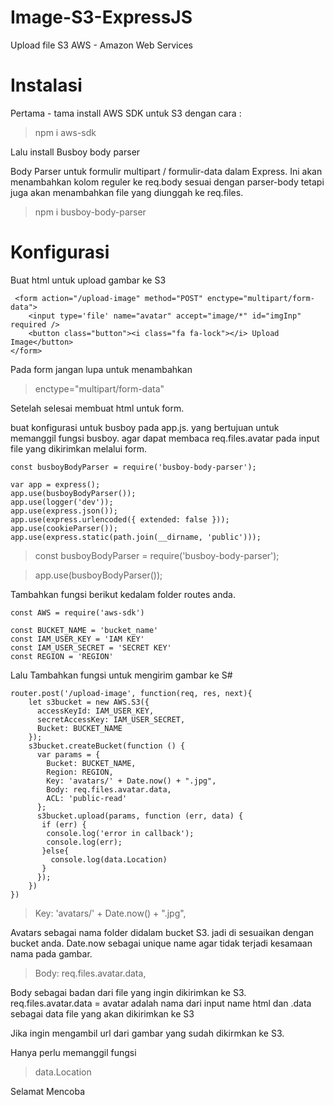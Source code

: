 # Image-S3-ExpressJS
Upload file S3 AWS - Amazon Web Services

# Instalasi

Pertama - tama install AWS SDK untuk S3 dengan cara : 

> npm i aws-sdk

Lalu install Busboy body parser 

Body Parser untuk formulir multipart / formulir-data dalam Express. Ini akan menambahkan kolom reguler ke req.body sesuai dengan parser-body tetapi juga akan menambahkan file yang diunggah ke req.files.

> npm i busboy-body-parser

# Konfigurasi

Buat html untuk upload gambar ke S3

```
 <form action="/upload-image" method="POST" enctype="multipart/form-data"> 
    <input type='file' name="avatar" accept="image/*" id="imgInp" required />  
    <button class="button"><i class="fa fa-lock"></i> Upload Image</button>
</form>

```
Pada form jangan lupa untuk menambahkan
> enctype="multipart/form-data"

Setelah selesai membuat html untuk form. 

buat konfigurasi untuk busboy pada app.js. yang bertujuan untuk memanggil fungsi busboy. 
agar dapat membaca req.files.avatar pada input file yang dikirimkan melalui form.

```
const busboyBodyParser = require('busboy-body-parser');

var app = express();
app.use(busboyBodyParser());
app.use(logger('dev'));
app.use(express.json());
app.use(express.urlencoded({ extended: false }));
app.use(cookieParser());
app.use(express.static(path.join(__dirname, 'public')));

```

> const busboyBodyParser = require('busboy-body-parser');

> app.use(busboyBodyParser());


Tambahkan fungsi berikut kedalam folder routes anda. 

```
const AWS = require('aws-sdk')

const BUCKET_NAME = 'bucket_name'
const IAM_USER_KEY = 'IAM KEY'
const IAM_USER_SECRET = 'SECRET KEY'
const REGION = 'REGION'

```

Lalu Tambahkan fungsi untuk mengirim gambar ke S# 

```
router.post('/upload-image', function(req, res, next){
    let s3bucket = new AWS.S3({
      accessKeyId: IAM_USER_KEY,
      secretAccessKey: IAM_USER_SECRET,
      Bucket: BUCKET_NAME
    });
    s3bucket.createBucket(function () {
      var params = {
        Bucket: BUCKET_NAME,
        Region: REGION,
        Key: 'avatars/' + Date.now() + ".jpg",
        Body: req.files.avatar.data,        
        ACL: 'public-read'
      };
      s3bucket.upload(params, function (err, data) {
       if (err) {
        console.log('error in callback');
        console.log(err);
       }else{
         console.log(data.Location)
       }
      });
    })
})

```

> Key: 'avatars/' + Date.now() + ".jpg",

Avatars sebagai nama folder didalam bucket S3. jadi di sesuaikan dengan bucket anda.
Date.now sebagai unique name agar tidak terjadi kesamaan nama pada gambar.

> Body: req.files.avatar.data,

Body sebagai badan dari file yang ingin dikirimkan ke S3. 
req.files.avatar.data = avatar adalah nama dari input name html dan .data sebagai data file yang akan dikirimkan ke S3

Jika ingin mengambil url dari gambar yang sudah dikirmkan ke S3. 

Hanya perlu memanggil fungsi 

> data.Location

Selamat Mencoba 
